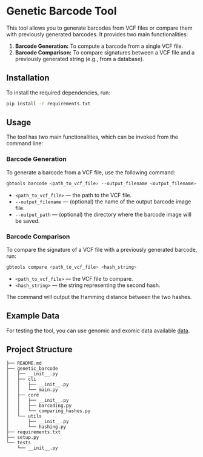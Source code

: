 
# Genetic Barcode Tool

This tool allows you to generate barcodes from VCF files or compare them with previously generated barcodes. It provides two main functionalities:

1. **Barcode Generation:** To compute a barcode from a single VCF file.
2. **Barcode Comparison:** To compare signatures between a VCF file and a previously generated string (e.g., from a database).

## Installation

To install the required dependencies, run:

```bash
pip install -r requirements.txt
```

## Usage

The tool has two main functionalities, which can be invoked from the command line:

### Barcode Generation

To generate a barcode from a VCF file, use the following command:

```bash
gbtools barcode <path_to_vcf_file> --output_filename <output_filename> --output_path <output_directory>
```

* `<path_to_vcf_file>` — the path to the VCF file.
* `--output_filename` — (optional) the name of the output barcode image file.
* `--output_path` — (optional) the directory where the barcode image will be saved.

### Barcode Comparison

To compare the signature of a VCF file with a previously generated barcode, run:

```bash
gbtools compare <path_to_vcf_file> <hash_string>
```

* `<path_to_vcf_file>` — the VCF file to compare.
* `<hash_string>` — the string representing the second hash.

The command will output the Hamming distance between the two hashes.

## Example Data

For testing the tool, you can use genomic and exomic data available [data](https://disk.yandex.ru/d/1rNcQ4uTQmV8Ew).

## Project Structure

```
├── README.md
├── genetic_barcode
│   ├── __init__.py
│   ├── cli
│   │   ├── __init__.py
│   │   └── main.py
│   ├── core
│   │   ├── __init__.py
│   │   ├── barcoding.py
│   │   └── comparing_hashes.py
│   └── utils
│       ├── __init__.py
│       └── hashing.py
├── requirements.txt
├── setup.py
└── tests
    └── __init__.py
```

